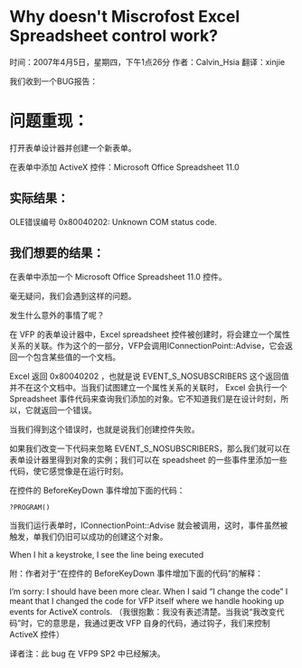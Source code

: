 # Why doesn't Miscrofost Excel Spreadsheet control work?
时间：2007年4月5日，星期四，下午1点26分
作者：Calvin_Hsia
翻译：xinjie

 我们收到一个BUG报告：

# 问题重现：
打开表单设计器并创建一个新表单。

在表单中添加 ActiveX 控件：Microsoft Office Spreadsheet 11.0

## 实际结果：
OLE错误编号 0x80040202: Unknown COM status code.

## 我们想要的结果：
在表单中添加一个 Microsoft Office Spreadsheet 11.0 控件。
 

毫无疑问，我们会遇到这样的问题。
 
发生什么意外的事情了呢？

在 VFP 的表单设计器中，Excel spreadsheet 控件被创建时，将会建立一个属性关系的关联。作为这个的一部分，VFP会调用IConnectionPoint::Advise，它会返回一个包含某些值的一个文档。

Excel 返回 0x80040202 ，也就是说  EVENT_S_NOSUBSCRIBERS 这个返回值并不在这个文档中。当我们试图建立一个属性关系的关联时， Excel 会执行一个 Spreadsheet 事件代码来查询我们添加的对象。它不知道我们是在设计时刻，所以，它就返回一个错误。

当我们得到这个错误时，也就是说我们创建控件失败。
 
如果我们改变一下代码来忽略 EVENT_S_NOSUBSCRIBERS，那么我们就可以在表单设计器里得到对象的实例；我们可以在 speadsheet 的一些事件里添加一些代码，使它感觉像是在运行时刻。
 
在控件的 BeforeKeyDown 事件增加下面的代码：

```foxpro
?PROGRAM()
```

当我们运行表单时，IConnectionPoint::Advise 就会被调用，这时，事件虽然被触发，单我们仍旧可以成功的创建这个对象。
 
When I hit a keystroke, I see the line being executed

附：作者对于“在控件的 BeforeKeyDown 事件增加下面的代码”的解释：

I’m sorry: I should have been more clear. When I said “I change the code”  I meant that I changed the code for VFP itself where we handle hooking up events for ActiveX controls.
（我很抱歉：我没有表述清楚。当我说“我改变代码”时，它的意思是，我通过更改 VFP 自身的代码，通过钩子，我们来控制 ActiveX 控件）

译者注：此 bug 在 VFP9 SP2 中已经解决。
